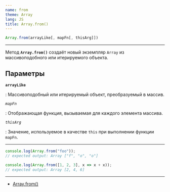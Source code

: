 ```yaml
---
name: from
theme: Array
lang: JS
title: Array.from()
---
```


```js
Array.from(arrayLike[, mapFn[, thisArg]])
```

---

Метод **`Array.from()`** создаёт новый экземпляр `Array` из массивоподобного или итерируемого объекта.

## Параметры

**`arrayLike`**

: Массивоподобный или итерируемый объект, преобразуемый в массив.

_`mapFn`_

: Отображающая функция, вызываемая для каждого элемента массива.

_`thisArg`_

: Значение, используемое в качестве `this` при выполнении функции `mapFn`.

---

```js
console.log(Array.from("foo"));
// expected output: Array ["f", "o", "o"]

console.log(Array.from([1, 2, 3], x => x + x));
// expected output: Array [2, 4, 6]
```

---

- [Array.from()](https://developer.mozilla.org/ru/docs/Web/JavaScript/Reference/Global_Objects/Array/from)
